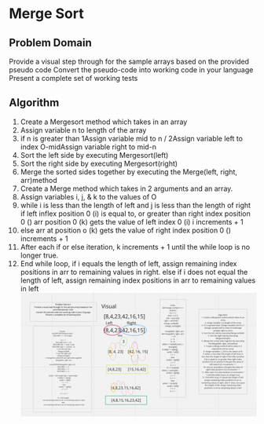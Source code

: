 # Merge Sort

## Problem Domain

Provide a visual step through for the sample arrays based on the provided pseudo code
Convert the pseudo-code into working code in your language
Present a complete set of working tests

## Algorithm

1. Create a Mergesort method which takes in an array
2. Assign variable n to length of the array
3. if n is greater than 1Assign variable mid to n / 2Assign variable left to index O-midAssign variable right to mid-n
4. Sort the left side by executing Mergesort(left)
5. Sort the right side by executing Mergesort(right)
6. Merge the sorted sides together by executing the Merge(left, right, arr)method
7. Create a Merge method which takes in 2 arguments and an array.
8. Assign variables i, j, & k to the values of O
9. while i is less than the length of left and j is less than the length of right if left inflex position 0 (i) is equal to, or greater than right index position 0 () arr position 0 (k) gets the value of left index 0 (i) i increments + 1
10. else arr at position o (k) gets the value of right index position 0 () increments + 1
11. After each if or else iteration, k increments + 1 until the while loop is no longer true.
12. End while loop, if i equals the length of left, assign remaining index positions in arr to remaining values in right. else if i does not equal the length of left, assign remaining index positions in arr to remaining values in left
![challenge](whiteBoard.png)